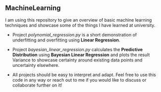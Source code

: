 ## MachineLearning 
I am using this repository to give an overview of basic machine learning techniques and showcase some of the things I have learned at university.

* Project *polynomial_regression.py* is a short demonstration of underfitting and overfitting using **Linear Regression**. 
* Project *bayesian_linear_regression.py* calculates the **Predictive Distribution** using **Bayesian Linear Regression** and plots the result Variance to showcase certainty around existing data points and uncertainty elsewhere.

* All projects should be easy to interpret and adapt. Feel free to use this code in any way or reach out to me if you would like to discuss or collaborate further on it!